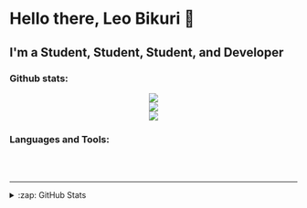 # Hello there, Leo Bikuri 👋 


## I'm a Student, Student, Student, and Developer


### Github stats:
<div align='center'>
  <img src='https://github-readme-stats.vercel.app/api?username=Leo-Bikuri&theme=moltack&show_icons=true'/>
<br />
    <img src='https://github-readme-stats.vercel.app/api/top-langs/?username=Leo-Bikuri&langs_count=10&layout=compact&theme=moltack'/>
<br />
    <img src='https://github-readme-stats.vercel.app/api/wakatime?username=leo_bikuri'/>
</div>



### Languages and Tools:




<br />
<br />

---
<details>
  <summary>:zap: GitHub Stats</summary>


</details>

